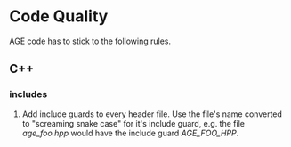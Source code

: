 
# Code Quality

AGE code has to stick to the following rules.

## C++

### includes

1. Add include guards to every header file.
    Use the file's name converted to "screaming snake case" for it's
    include guard,
    e.g. the file *age_foo.hpp* would have the include guard
    *AGE_FOO_HPP*.



